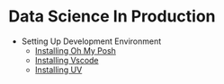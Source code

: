 # Data Science In Production

- Setting Up Development Environment
    - [Installing Oh My Posh](content/development_environment/setting_up_oh_my_posh.md)
    - [Installing Vscode](content/development_environment/installing_vscode.md)
    - [Installing UV](content/development_environment/installing_uv.md)
